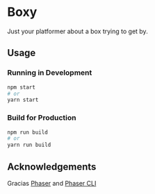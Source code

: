 # Boxy

Just your platformer about a box trying to get by.

## Usage

### Running in Development

```bash
npm start
# or
yarn start
```

### Build for Production

```bash
npm run build
# or
yarn run build
```

## Acknowledgements

Gracias [Phaser](https://phaser.io/) and [Phaser CLI](https://github.com/phaser-cli/phaser-cli)
